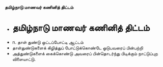 **தமிழ்நாடு மாணவர் கணினித் திட்டம்**
- # தமிழ்நாடு மாணவர் கணினித் திட்டம்
- n. தாள் துண்டு ஒட்டப்போட்டி ஆட்டம்
- தாள்துண்டுகளைக் கிழித்துப் போட்டுக்கொண்டே ஓடுபவரைப் பின்பற்றி
- அத்துண்டுகளைக் கைக்கொண்டு அவரைப் பின்தொடர்ந்து பிடிக்கும் நாட்டுப்புற விளையாட்டு.

